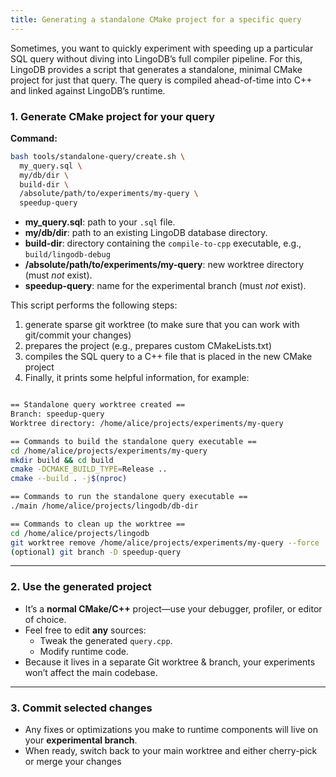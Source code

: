 ```yaml
---
title: Generating a standalone CMake project for a specific query
---
```

Sometimes, you want to quickly experiment with speeding up a particular SQL query without diving into LingoDB’s full compiler pipeline. For this, LingoDB provides a script that generates a standalone, minimal CMake project for just that query. The query is compiled ahead-of-time into C++ and linked against LingoDB’s runtime.


### 1. Generate CMake project for your query

**Command:**
```bash
bash tools/standalone-query/create.sh \
  my_query.sql \
  my/db/dir \
  build-dir \
  /absolute/path/to/experiments/my-query \
  speedup-query
```

- **my_query.sql**: path to your `.sql` file.
- **my/db/dir**: path to an existing LingoDB database directory.
- **build-dir**: directory containing the `compile-to-cpp` executable, e.g., `build/lingodb-debug`
- **/absolute/path/to/experiments/my-query**: new worktree directory (must *not* exist).
- **speedup-query**: name for the experimental branch (must *not* exist).

This script performs the following steps:
1. generate sparse git worktree (to make sure that you can work with git/commit your changes)
2. prepares the project (e.g., prepares custom CMakeLists.txt)
3. compiles the SQL query to a C++ file that is placed in the new CMake project
4. Finally, it prints some helpful information, for example:
```bash

== Standalone query worktree created ==
Branch: speedup-query
Worktree directory: /home/alice/projects/experiments/my-query

== Commands to build the standalone query executable ==
cd /home/alice/projects/experiments/my-query
mkdir build && cd build
cmake -DCMAKE_BUILD_TYPE=Release ..
cmake --build . -j$(nproc)

== Commands to run the standalone query executable ==
./main /home/alice/projects/lingodb/db-dir

== Commands to clean up the worktree ==
cd /home/alice/projects/lingodb
git worktree remove /home/alice/projects/experiments/my-query --force
(optional) git branch -D speedup-query
```

---

### 2. Use the generated project

- It’s a **normal CMake/C++** project—use your debugger, profiler, or editor of choice.
- Feel free to edit **any** sources:
    - Tweak the generated `query.cpp`.
    - Modify runtime code.
- Because it lives in a separate Git worktree & branch, your experiments won’t affect the main codebase.

---

### 3. Commit selected changes

- Any fixes or optimizations you make to runtime components will live on your **experimental branch**.
- When ready, switch back to your main worktree and either cherry-pick or merge your changes

